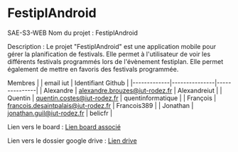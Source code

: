 # FestiplAndroid

SAE-S3-WEB
Nom du projet : FestiplAndroid

Description : Le projet "FestiplAndroid" est une application mobile pour gérer la planification de festivals. Elle permet à l'utilisateur de voir les différents festivals programmés lors de l'évènement festiplan. Elle permet également de mettre en favoris des festivals programmée.

Membres
|             | email iut     | Identifiant Github | 
|-------------|---------------|---------------|
| Alexandre   | alexandre.brouzes@iut-rodez.fr | Alexandreiut   | 
| Quentin     | quentin.costes@iut-rodez.fr  | quentinformatique   | 
| François | francois.desaintpalais@iut-rodez.fr   | Francois389  |
| Jonathan | jonathan.guil@iut-rodez.fr   | belicfr  |


Lien vers le board : [Lien board associé](https://github.com/orgs/SAE2-TPA2/projects/3)

Lien vers le dossier google drive : [Lien drive](https://drive.google.com/drive/folders/1f3dSwylNb066BZ7VhYC6R3_CSbaOexKq)
